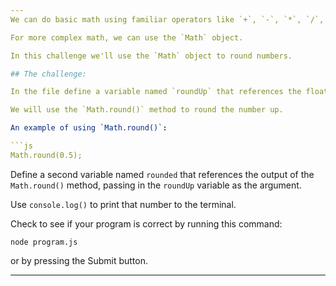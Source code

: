 ```yaml
---
We can do basic math using familiar operators like `+`, `-`, `*`, `/`, and `%`.

For more complex math, we can use the `Math` object.

In this challenge we'll use the `Math` object to round numbers.

## The challenge:

In the file define a variable named `roundUp` that references the float `1.5`.

We will use the `Math.round()` method to round the number up.

An example of using `Math.round()`:

```js
Math.round(0.5);
```

Define a second variable named `rounded` that references the output of the `Math.round()` method, passing in the `roundUp` variable as the argument.

Use `console.log()` to print that number to the terminal.

Check to see if your program is correct by running this command:

`node program.js`

or by pressing the Submit button.

---
```

